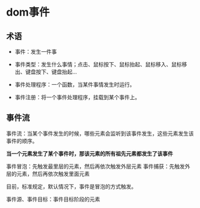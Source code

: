 # dom事件

## 术语

- 事件：发生一件事
- 事件类型：发生什么事情；点击、鼠标按下、鼠标抬起、鼠标移入、鼠标移出、键盘按下、键盘抬起...

- 事件处理程序：一个函数，当某件事情发生时运行。
- 事件注册：将一个事件处理程序，挂载到某个事件上。

## 事件流

事件流：当某个事件发生的时候，哪些元素会监听到该事件发生，这些元素发生该事件的顺序。

**当一个元素发生了某个事件时，那该元素的所有祖先元素都发生了该事件**

事件冒泡：先触发最里层的元素，然后再依次触发外层元素
事件捕获：先触发外层的元素，然后再依次触发里面元素

目前，标准规定，默认情况下，事件是冒泡的方式触发。

事件源、事件目标：事件目标阶段的元素